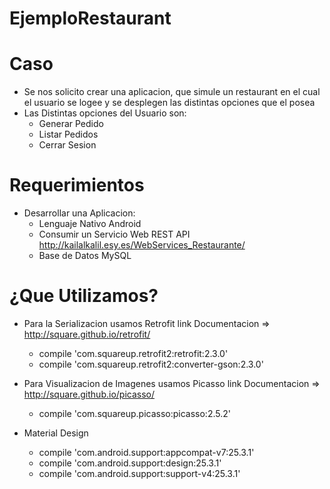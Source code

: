 # EjemploRestaurant

Caso 
=====
- Se nos solicito crear una aplicacion, que simule un restaurant en el cual el usuario se logee y se desplegen las distintas opciones que el posea
- Las Distintas opciones del Usuario son:
  - Generar Pedido
  - Listar Pedidos
  - Cerrar Sesion

Requerimientos
==============
- Desarrollar una Aplicacion:
  - Lenguaje Nativo Android
  - Consumir un Servicio Web REST API    http://kailalkalil.esy.es/WebServices_Restaurante/
  - Base de Datos MySQL

¿Que Utilizamos?
================
- Para la Serializacion usamos Retrofit      link Documentacion => http://square.github.io/retrofit/
  - compile 'com.squareup.retrofit2:retrofit:2.3.0'
  - compile 'com.squareup.retrofit2:converter-gson:2.3.0'
  
- Para Visualizacion de Imagenes usamos Picasso link Documentacion => http://square.github.io/picasso/
  - compile 'com.squareup.picasso:picasso:2.5.2'
  
- Material Design 
  - compile 'com.android.support:appcompat-v7:25.3.1'
  - compile 'com.android.support:design:25.3.1'
  - compile 'com.android.support:support-v4:25.3.1'
